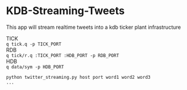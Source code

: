 # KDB-Streaming-Tweets
This app will stream realtime tweets into a kdb ticker plant infrastructure  

TICK  
<code>q tick.q -p TICK_PORT</code>  
RDB  
<code>q tick/r.q :TICK_PORT :HDB_PORT -p RDB_PORT</code>  
HDB  
<code>q data/sym -p HDB_PORT</code>  

<code>python twitter_streaming.py host port word1 word2 word3 ...</code>  

